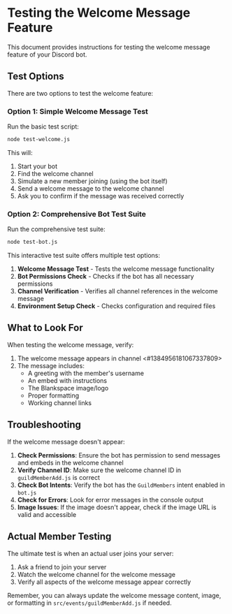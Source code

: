 # Testing the Welcome Message Feature

This document provides instructions for testing the welcome message feature of your Discord bot.

## Test Options

There are two options to test the welcome feature:

### Option 1: Simple Welcome Message Test

Run the basic test script:

```bash
node test-welcome.js
```

This will:

1. Start your bot
2. Find the welcome channel
3. Simulate a new member joining (using the bot itself)
4. Send a welcome message to the welcome channel
5. Ask you to confirm if the message was received correctly

### Option 2: Comprehensive Bot Test Suite

Run the comprehensive test suite:

```bash
node test-bot.js
```

This interactive test suite offers multiple test options:

1. **Welcome Message Test** - Tests the welcome message functionality
2. **Bot Permissions Check** - Checks if the bot has all necessary permissions
3. **Channel Verification** - Verifies all channel references in the welcome message
4. **Environment Setup Check** - Checks configuration and required files

## What to Look For

When testing the welcome message, verify:

1. The welcome message appears in channel <#1384956181067337809>
2. The message includes:
   - A greeting with the member's username
   - An embed with instructions
   - The Blankspace image/logo
   - Proper formatting
   - Working channel links

## Troubleshooting

If the welcome message doesn't appear:

1. **Check Permissions**: Ensure the bot has permission to send messages and embeds in the welcome channel
2. **Verify Channel ID**: Make sure the welcome channel ID in `guildMemberAdd.js` is correct
3. **Check Bot Intents**: Verify the bot has the `GuildMembers` intent enabled in `bot.js`
4. **Check for Errors**: Look for error messages in the console output
5. **Image Issues**: If the image doesn't appear, check if the image URL is valid and accessible

## Actual Member Testing

The ultimate test is when an actual user joins your server:

1. Ask a friend to join your server
2. Watch the welcome channel for the welcome message
3. Verify all aspects of the welcome message appear correctly

Remember, you can always update the welcome message content, image, or formatting in `src/events/guildMemberAdd.js` if needed.
